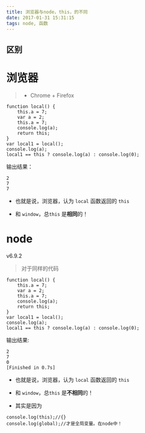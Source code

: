 ```yaml
---
title: 浏览器与node，this，的不同
date: 2017-01-31 15:31:15
tags: node, 函数
---
```


## 区别

# 浏览器 

>- Chrome + Firefox

```
function local() {
	this.a = 7;
	var a = 2;
	this.a = 7;
	console.log(a);
	return this;
}
var local1 = local();
console.log(a);
local1 == this ? console.log(a) : console.log(0);

```

输出结果：

```
2
7
7
```

- 也就是说，浏览器，认为 ``local`` 函数返回的 ``this``

- 和 ``window``，总``this`` 是**相同**的！

# node

v6.9.2

> 对于同样的代码

```
function local() {
	this.a = 7;
	var a = 2;
	this.a = 7;
	console.log(a);
	return this;
}
var local1 = local();
console.log(a);
local1 == this ? console.log(a) : console.log(0);

```

输出结果:

```
2
7
0
[Finished in 0.7s]
```

- 也就是说，浏览器，认为 ``local`` 函数返回的 ``this``

- 和 ``window``，总``this`` 是**不相同**的！

- 其实是因为

```
console.log(this);//{}
console.log(global);//才是全局变量。在node中！
```

